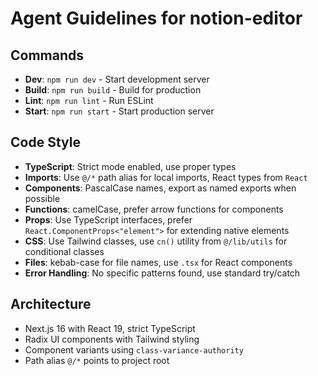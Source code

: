 # Agent Guidelines for notion-editor

## Commands
- **Dev**: `npm run dev` - Start development server
- **Build**: `npm run build` - Build for production
- **Lint**: `npm run lint` - Run ESLint
- **Start**: `npm run start` - Start production server

## Code Style
- **TypeScript**: Strict mode enabled, use proper types
- **Imports**: Use `@/*` path alias for local imports, React types from `React`
- **Components**: PascalCase names, export as named exports when possible
- **Functions**: camelCase, prefer arrow functions for components
- **Props**: Use TypeScript interfaces, prefer `React.ComponentProps<"element">` for extending native elements
- **CSS**: Use Tailwind classes, use `cn()` utility from `@/lib/utils` for conditional classes
- **Files**: kebab-case for file names, use `.tsx` for React components
- **Error Handling**: No specific patterns found, use standard try/catch

## Architecture
- Next.js 16 with React 19, strict TypeScript
- Radix UI components with Tailwind styling
- Component variants using `class-variance-authority`
- Path alias `@/*` points to project root